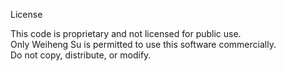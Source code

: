 License

This code is proprietary and not licensed for public use.  
Only Weiheng Su is permitted to use this software commercially.  
Do not copy, distribute, or modify.
